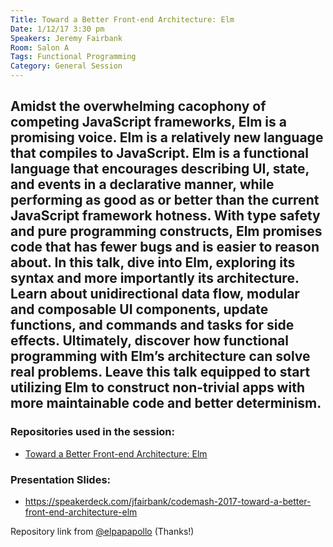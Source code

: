 ```yaml
---
Title: Toward a Better Front-end Architecture: Elm
Date: 1/12/17 3:30 pm
Speakers: Jeremy Fairbank
Room: Salon A
Tags: Functional Programming
Category: General Session
---
```

Amidst the overwhelming cacophony of competing JavaScript frameworks, Elm is a promising voice. Elm is a relatively new language that compiles to JavaScript. Elm is a functional language that encourages describing UI, state, and events in a declarative manner, while performing as good as or better than the current JavaScript framework hotness. With type safety and pure programming constructs, Elm promises code that has fewer bugs and is easier to reason about. In this talk, dive into Elm, exploring its syntax and more importantly its architecture. Learn about unidirectional data flow, modular and composable UI components, update functions, and commands and tasks for side effects. Ultimately, discover how functional programming with Elm’s architecture can solve real problems. Leave this talk equipped to start utilizing Elm to construct non-trivial apps with more maintainable code and better determinism.
---

###  Repositories used in the session:
*  [Toward a Better Front-end Architecture: Elm](https://github.com/jfairbank/arch-elm)

### Presentation Slides:
* https://speakerdeck.com/jfairbank/codemash-2017-toward-a-better-front-end-architecture-elm

Repository link from [@elpapapollo](https://twitter.com/elpapapollo) (Thanks!)
